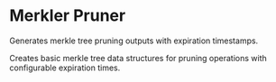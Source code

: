 # Merkler Pruner

Generates merkle tree pruning outputs with expiration timestamps.

Creates basic merkle tree data structures for pruning operations with configurable expiration times.